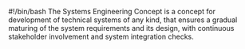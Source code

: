 #!/bin/bash
The Systems Engineering Concept is a concept for development of technical systems of any kind, that ensures a gradual maturing of the system requirements and its design, with continuous stakeholder involvement and system integration checks.


